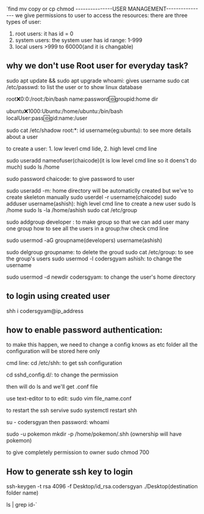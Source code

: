 `find
mv
copy or cp
chmod
---------------USER MANAGEMENT----------------
we give permissions to user to access the resources:
there are three types of user: 
1. root users: it has id = 0
2. system users: the system user has id range: 1-999
3. local users >999 to 60000(and it is changable)

## why we don't use Root user for everyday task?
sudo apt update && sudo apt upgrade
whoami: gives username
sudo cat /etc/passwd: to list the user or to show linux database

root:x:0:0:/root:/bin/bash
name:password:id:groupid:home dir

ubuntu:x:1000:Ubuntu:/home/ubuntu:/bin/bash
localUser:pass:id:gid:name:/user

sudo cat /etc/shadow
root:*:
id username(eg:ubuntu): to see more details about a user

to create a user: 1. low leverl cmd lide, 2. high level cmd line

sudo useradd nameofuser(chaicode)(it is low level cmd line so it doens't do much)
sudo ls /home

sudo password chaicode: to give password to user

sudo useradd -m: home directory will be automaticlly created but we've to create skeleton manually
sudo userdel -r username(chaicode)
sudo adduser username(ashish): high level cmd line to create a new user
sudo ls /home
sudo ls -la /home/ashish
sudo cat /etc/group

sudo addgroup developer : to make group so that we can add user many one group
how to see all the users in a group:hw check cmd line

sudo usermod -aG groupname(developers) username(ashish)

sudo delgroup groupname: to delete the groud
sudo cat /etc/group: to see the group's users
sudo usermod -l codersgyam ashish: to change the username

sudo usermod -d newdir codersgyam: to change the user's home directory

## to login using created user

shh i codersgyam@ip_address


## how to enable password authentication:
to make this happen, we need to change a config knows as etc folder
all the configuration will be stored here only

cmd line: cd /etc/shh: to get ssh configuration

cd sshd_config.d/: to change the permission

then will do ls and we'll get .conf file

use text-editor to to edit: sudo vim file_name.conf

to restart the ssh servive
sudo systemctl restart shh

su - codersgyan then password: 
whoami

sudo -u pokemon mkdir -p /home/pokemon/.shh (ownership will have pokemon)

to give completely permission to owner
sudo chmod 700




## How to generate ssh key to login
ssh-keygen -t rsa 4096 -f  Desktop/id_rsa.codersgyan         ./Desktop(destination folder name)

ls | grep id-`